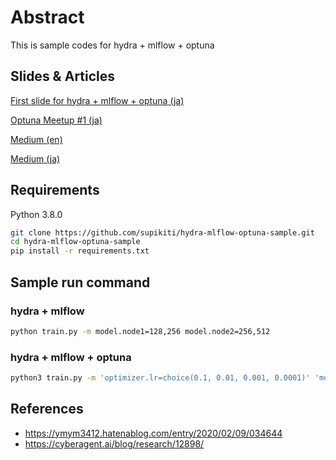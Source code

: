 # Abstract
This is sample codes for hydra + mlflow + optuna

## Slides & Articles
[First slide for hydra + mlflow + optuna (ja)](https://speakerdeck.com/supikiti/hydra-mlflow-optuna)

[Optuna Meetup #1 (ja)](https://speakerdeck.com/supikiti/hydra-mlflow-optunafalsezu-mihe-wasedeshou-qing-nishi-meruhaipaparametaguan-li-210b3f53-5c57-4468-b7c8-07ba5f1f05a4)

[Medium (en)](https://medium.com/optuna/easy-hyperparameter-management-with-hydra-mlflow-and-optuna-783730700e7d)

[Medium (ja)](https://supikiti22.medium.com/hydra-mlflow-optuna%E3%81%AE%E7%B5%84%E3%81%BF%E5%90%88%E3%82%8F%E3%81%9B%E3%81%A7%E6%89%8B%E8%BB%BD%E3%81%AB%E5%A7%8B%E3%82%81%E3%82%8B%E3%83%8F%E3%82%A4%E3%83%91%E3%83%BC%E3%83%91%E3%83%A9%E3%83%A1%E3%83%BC%E3%82%BF%E7%AE%A1%E7%90%86-6b8e6d41b3da)

## Requirements
Python 3.8.0

```bash
git clone https://github.com/supikiti/hydra-mlflow-optuna-sample.git
cd hydra-mlflow-optuna-sample
pip install -r requirements.txt
```

## Sample run command
### hydra + mlflow
```bash
python train.py -m model.node1=128,256 model.node2=256,512
```

### hydra + mlflow + optuna
```bash
python3 train.py -m 'optimizer.lr=choice(0.1, 0.01, 0.001, 0.0001)' 'model.node1=range(10, 500)'
```

## References
- https://ymym3412.hatenablog.com/entry/2020/02/09/034644
- https://cyberagent.ai/blog/research/12898/
